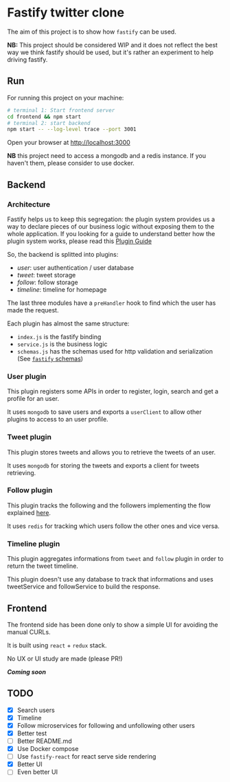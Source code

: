 # Fastify twitter clone

The aim of this project is to show how `fastify` can be used.

**NB:** This project should be considered WIP and it does not reflect the best way we think fastify should be used, but it's rather an experiment to help driving fastify.

## Run

For running this project on your machine:
```bash
# terminal 1: Start frontend server
cd frontend && npm start
# terminal 2: start backend
npm start -- --log-level trace --port 3001
```

Open your browser at [http://localhost:3000](http://localhost:3000)

**NB** this project need to access a mongodb and a redis instance. If you haven't them, please consider to use docker.

## Backend

### Architecture

Fastify helps us to keep this segregation: the plugin system provides us a way to declare pieces of our business logic without exposing them to the whole application. If you looking for a guide to understand better how the plugin system works, please read this [Plugin Guide](https://www.fastify.io/docs/latest/Plugins-Guide/)

So, the backend is splitted into plugins:
- *user*: user authentication / user database
- *tweet*: tweet storage
- *follow*: follow storage
- *timeline*: timeline for homepage

The last three modules have a `preHandler` hook to find which the user has made the request.

Each plugin has almost the same structure:
- `index.js` is the fastify binding
- `service.js` is the business logic
- `schemas.js` has the schemas used for http validation and serialization (See [`fastify` schemas](https://www.fastify.io/docs/latest/Validation-and-Serialization/))

### User plugin

This plugin registers some APIs in order to register, login, search and get a profile for an user.

It uses `mongodb` to save users and exports a `userClient` to allow other plugins to access to an user profile.

### Tweet plugin

This plugin stores tweets and allows you to retrieve the tweets of an user.

It uses `mongodb` for storing the tweets and exports a client for tweets retrieving.

### Follow plugin

This plugin tracks the following and the followers implementing the flow explained [here](https://redis.io/topics/twitter-clone).

It uses `redis` for tracking which users follow the other ones and vice versa.

### Timeline plugin

This plugin aggregates informations from `tweet` and `follow` plugin in order to return the tweet timeline.

This plugin doesn't use any database to track that informations and uses tweetService and followService to build the response.

## Frontend

The frontend side has been done only to show a simple UI for avoiding the manual CURLs.

It is built using `react` + `redux` stack.

No UX or UI study are made (please PR!)

***Coming soon***

## TODO

- [x] Search users
- [x] Timeline
- [x] Follow microservices for following and unfollowing other users
- [x] Better test
- [ ] Better README.md
- [x] Use Docker compose
- [ ] Use `fastify-react` for react serve side rendering
- [x] Better UI
- [ ] Even better UI
